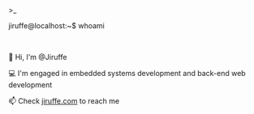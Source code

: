 \>_

jiruffe@localhost:~$ whoami

<br/>

👋 Hi, I'm @Jiruffe

💻 I'm engaged in embedded systems development and back-end web development

📫 Check [jiruffe.com](https://jiruffe.com) to reach me


<!---
jiruffe/jiruffe is a ✨ special ✨ repository because its `README.md` (this file) appears on your GitHub profile.
You can click the Preview link to take a look at your changes.
--->
